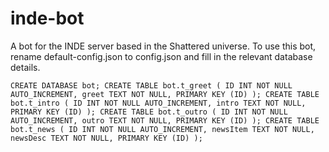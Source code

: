 # inde-bot

A bot for the INDE server based in the Shattered universe. To use this bot, rename default-config.json to config.json and fill in the relevant database details.






`CREATE DATABASE bot;
CREATE TABLE bot.t_greet (
    ID INT NOT NULL AUTO_INCREMENT,
    greet TEXT NOT NULL,
    PRIMARY KEY (ID)
);
CREATE TABLE bot.t_intro (
    ID INT NOT NULL AUTO_INCREMENT,
    intro TEXT NOT NULL,
    PRIMARY KEY (ID)
);
CREATE TABLE bot.t_outro (
    ID INT NOT NULL AUTO_INCREMENT,
    outro TEXT NOT NULL,
    PRIMARY KEY (ID)
);
CREATE TABLE bot.t_news (
    ID INT NOT NULL AUTO_INCREMENT,
    newsItem TEXT NOT NULL,
    newsDesc TEXT NOT NULL,
    PRIMARY KEY (ID)
);`